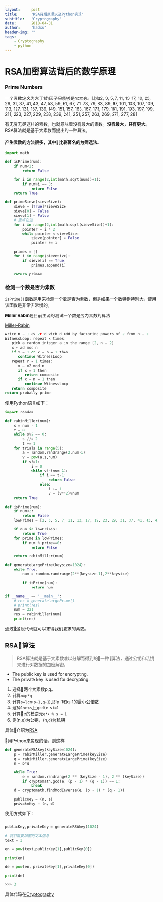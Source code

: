 ```yaml
---
layout:     post
title:      "RSA背后原理以及Python实现"
subtitle:   "Cryptography"
date:       2018-04-01
author:     "hadxu"
header-img: ""
tags:
    - Cryptography
    - python
---
```



# RSA加密算法背后的数学原理

### Prime Numbers

一个素数定义为大于1的因子只能够是它本身。比如2, 3, 5, 7, 11, 13, 17, 19, 23, 29, 31, 37, 41, 43, 47, 53, 59, 61, 67, 71, 73, 79, 83, 89, 97, 101, 103, 107, 109, 113, 127, 131, 137, 139, 149, 151, 157, 163, 167, 173, 179, 181, 191, 193, 197, 199, 211, 223, 227, 229, 233, 239, 241, 251, 257, 263, 269, 271, 277, 281

有无穷无尽这样的素数，也就意味着没有最大的素数。**没有最大，只有更大**。
RSA算法就是基于大素数而提出的一种算法。

#### 产生素数的方法很多，其中比较著名的为筛选法。

```python
import math

def isPrime(num):
	if num<2:
		return False

	for i in range(2,int(math.sqrt(num))+1):
		if num%i == 0:
			return False
	return True

def primeSieve(sieveSize):
	sieve = [True]*sieveSize
	sieve[0] = False
	sieve[1] = False
    # 重点在这
	for i in range(2,int(math.sqrt(sieveSize))+1):
		pointer = i * 2
		while pointer < sieveSize:
			sieve[pointer] = False
			pointer += i

	primes = []
	for i in range(sieveSize):
		if sieve[i] == True:
			primes.append(i)

	return primes
```

### 检测一个数是否为素数

```isPrime()```函数是用来检测一个数是否为素数，但是如果一个数特别特别大，使用该函数是非常非常慢的。

**Miller Rabin**是目前主流的测试一个数是否为素数的算法

[Miller–Rabin](https://en.wikipedia.org/wiki/Miller–Rabin_primality_test
)

```C++
write n − 1 as 2r·d with d odd by factoring powers of 2 from n − 1
WitnessLoop: repeat k times:
   pick a random integer a in the range [2, n − 2]
   x ← ad mod n
   if x = 1 or x = n − 1 then
      continue WitnessLoop
   repeat r − 1 times:
      x ← x2 mod n
      if x = 1 then
         return composite
      if x = n − 1 then
         continue WitnessLoop
   return composite
return probably prime
```


使用Python语言如下：

```python
import random

def rabinMiller(num):
	s = num - 1
	t = 0
	while s%2 == 0:
		s //= 2
		t += 1
	for trials in range(5):
		a = random.randrange(2,num-1)
		v = pow(a,s,num)
		if v!=1:
			i = 0
			while v!=(num-1):
				if i == t-1:
					return False
				else:
					i += 1
					v = (v**2)%num
	return True

def isPrime(num):
	if num<2:
		return False
	lowPrimes = [2, 3, 5, 7, 11, 13, 17, 19, 23, 29, 31, 37, 41, 43, 47, 53, 59, 61, 67, 71, 73, 79, 83, 89, 97, 101, 103, 107, 109, 113, 127, 131, 137, 139, 149, 151, 157, 163, 167, 173, 179, 181, 191, 193, 197, 199, 211, 223, 227, 229, 233, 239, 241, 251, 257, 263, 269, 271, 277, 281, 283, 293, 307, 311, 313, 317, 331, 337, 347, 349, 353, 359, 367, 373, 379, 383, 389, 397, 401, 409, 419, 421, 431, 433, 439, 443, 449, 457, 461, 463, 467, 479, 487, 491, 499, 503, 509, 521, 523, 541, 547, 557, 563, 569, 571, 577, 587, 593, 599, 601, 607, 613, 617, 619, 631, 641, 643, 647, 653, 659, 661, 673, 677, 683, 691, 701, 709, 719, 727, 733, 739, 743, 751, 757, 761, 769, 773, 787, 797, 809, 811, 821, 823, 827, 829, 839, 853, 857, 859, 863, 877, 881, 883, 887, 907, 911, 919, 929, 937, 941, 947, 953, 967, 971, 977, 983, 991, 997]

	if num in lowPrimes:
		return True
	for prime in lowPrimes:
		if num % prime==0:
			return False

	return rabinMiller(num)

def generateLargePrime(keysize=1024):
	while True:
		num = random.randrange(2**(keysize-1),2**keysize)

		if isPrime(num):
			return num

if __name__ == '__main__':
	# res = generateLargePrime()
	# print(res)
	num = 221
	res = rabinMiller(num)
	print(res)
```

通过这段代码就可以求得我们要求的素数。


## RSA算法

> RSA算法就是基于大素数难以分解而得到的一种算法，通过公钥和私钥来进行对数据的加密解密。

* The public key is used for encrypting.
* The private key is used for decrypting.

1. 选择两个大素数p,q。
2. 计算```n=p*q```
3. 计算```s=lcm(p-1,q-1)```,即p-1和q-1的最小公倍数
4. 选择```1<e<s```,且```gcd(e,s)=1```
5. 计算e的模逆元```e*x % s = 1```
6. 则(n,e)为公钥，(n,d)为私钥

具体介绍为[RSA](https://en.wikipedia.org/wiki/RSA_(cryptosystem))


用Python来实现的话，则这样

```python
def generateRSAkey(keySize=1024):
	p = rabinMiller.generateLargePrime(keySize)
	q = rabinMiller.generateLargePrime(keySize)
	n = p*q

	while True:
		e = random.randrange(2 ** (keySize - 1), 2 ** (keySize))
		if cryptomath.gcd(e, (p - 1) * (q - 1)) == 1:
			break
	d = cryptomath.findModInverse(e, (p - 1) * (q - 1))

	publicKey = (n, e)
	privateKey = (n, d)
```

使用方式如下：

```python

publicKey,privateKey = generateRSAkey(1024)

# 我们需要加密的文本信息
text = 3

en = pow(text,publicKey[1],publicKey[0])

print(en)

de = pow(en, privateKey[1],privateKey[0])

print(de)

>>> 3
```

具体代码在[Cryptography](https://github.com/HadXu/Cryptography/tree/master/code)









